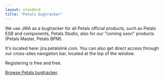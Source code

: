 ```yaml
---
layout: standard
title: "Petals bugtracker"
--- 
```

We use JIRA as a bugtracker for all Petals official products, such as Petals ESB and components, Petals Studio, also for our "coming soon" products (Petals Master, Petals BPM).

It's located here: jira.petalslink.com. You can also get direct access through our cross-sites navigation bar, located at the top of the window.

Registering is free and free.

[Browse Petals bugtracker](http://jira.petalslink.com/ "Browse Petals bugtracker").